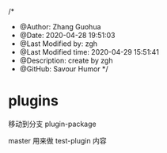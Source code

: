 /*
* @Author: Zhang Guohua
* @Date:   2020-04-28 19:51:03
* @Last Modified by:   zgh
* @Last Modified time: 2020-04-29 15:51:41
* @Description: create by zgh
* @GitHub: Savour Humor
*/

# plugins

移动到分支 plugin-package

master 用来做 test-plugin 内容